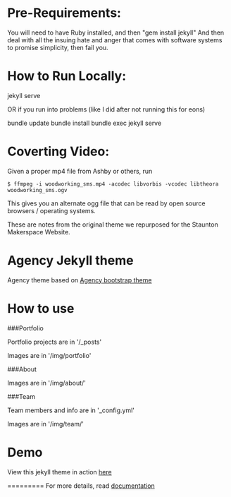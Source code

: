 
Pre-Requirements:
=====================
You will need to have Ruby installed, and then "gem install jekyll"
And then deal with all the insuing hate and anger that comes with 
software systems to promise simplicity, then fail you.

How to Run Locally:
======================
jekyll serve

OR if you run into problems (like I did after not running this for eons)

bundle update
bundle install
bundle exec jekyll serve


Coverting Video:
======================
Given a proper mp4 file from Ashby or others, run 
```
$ ffmpeg -i woodworking_sms.mp4 -acodec libvorbis -vcodec libtheora woodworking_sms.ogv 
```
This gives you an alternate ogg file that can be read by open source browsers / operating systems.




These are notes from the original theme we repurposed for the Staunton Makerspace Website.

Agency Jekyll theme
====================

Agency theme based on [Agency bootstrap theme ](http://startbootstrap.com/templates/agency/)

# How to use

###Portfolio 

Portfolio projects are in '/_posts'

Images are in '/img/portfolio'

###About

Images are in '/img/about/'

###Team

Team members and info are in '_config.yml'

Images are in '/img/team/'


# Demo

View this jekyll theme in action [here](https://y7kim.github.io/agency-jekyll-theme)

=========
For more details, read [documentation](http://jekyllrb.com/)


